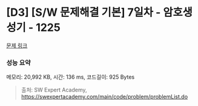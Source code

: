 # [D3] [S/W 문제해결 기본] 7일차 - 암호생성기 - 1225 

[문제 링크](https://swexpertacademy.com/main/code/problem/problemDetail.do?contestProbId=AV14uWl6AF0CFAYD) 

### 성능 요약

메모리: 20,992 KB, 시간: 136 ms, 코드길이: 925 Bytes



> 출처: SW Expert Academy, https://swexpertacademy.com/main/code/problem/problemList.do